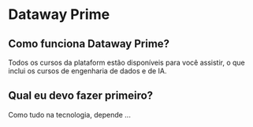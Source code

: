 # Dataway Prime

## Como funciona Dataway Prime?

Todos os cursos da plataform estão disponíveis para você assistir, o que inclui os cursos de engenharia de dados e de IA.

## Qual eu devo fazer primeiro?

Como tudo na tecnologia, depende ...

